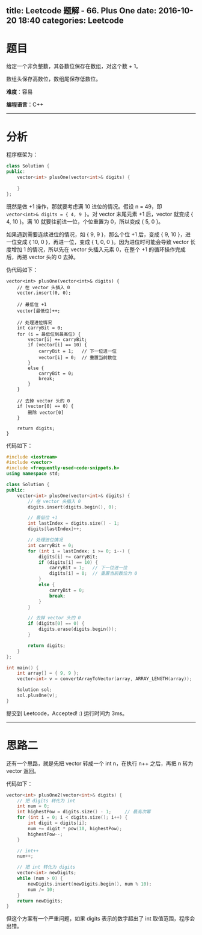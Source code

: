 title: Leetcode 题解 - 66. Plus One
date: 2016-10-20 18:40
categories: Leetcode
---

# 题目

给定一个非负整数，其各数位保存在数组，对这个数 + 1。

数组头保存高数位，数组尾保存低数位。

<!-- more -->

**难度**：容易

**编程语言**：C++

---

# 分析

程序框架为：

```cpp
class Solution {
public:
    vector<int> plusOne(vector<int>& digits) {
        
    }
};
```

既然是做 +1 操作，那就要考虑满 10 进位的情况。假设 n = 49，即 `vector<int>& digits = { 4, 9 }`。对 vector 末尾元素 +1 后，vector 就变成 { 4, 10 }。满 10 就要往前进一位，个位重置为 0，所以变成 { 5, 0 }。

如果遇到需要连续进位的情况，如 { 9, 9 }，那么个位 +1 后，变成 { 9, 10 }，进一位变成 { 10, 0 }，再进一位，变成 { 1, 0, 0 }。因为进位时可能会导致 vector 长度增加 1 的情况，所以先在 vector 头插入元素 0，在整个 +1 的循环操作完成后，再把 vector 头的 0 去掉。

伪代码如下：

```
vector<int> plusOne(vector<int>& digits) {
    // 在 vector 头插入 0
    vector.insert(0, 0);
    
    // 最低位 +1
    vector[最低位]++;
    
    // 处理进位情况
    int carryBit = 0;
    for (i = 最低位到最高位) {
        vector[i] += carryBit;
        if (vector[i] == 10) {
            carryBit = 1;   // 下一位进一位
            vector[i] = 0;  // 重置当前数位
        }
        else {
            carryBit = 0;
            break;
        }
    }
    
    // 去掉 vector 头的 0
    if (vector[0] == 0) {
        删除 vector[0]
    }

    return digits;
}
```

代码如下：

```cpp
#include <iostream>
#include <vector>
#include <frequently-used-code-snippets.h>
using namespace std;

class Solution {
public:
    vector<int> plusOne(vector<int>& digits) {
        // 在 vector 头插入 0
        digits.insert(digits.begin(), 0);

        // 最低位 +1
        int lastIndex = digits.size() - 1;
        digits[lastIndex]++;

        // 处理进位情况
        int carryBit = 0;
        for (int i = lastIndex; i >= 0; i--) {
            digits[i] += carryBit;
            if (digits[i] == 10) {
                carryBit = 1;   // 下一位进一位
                digits[i] = 0;  // 重置当前数位为 0
            }
            else {
                carryBit = 0;
                break;
            }
        }

        // 去掉 vector 头的 0
        if (digits[0] == 0) {
            digits.erase(digits.begin());
        }

        return digits;
    }
};

int main() {
    int array[] = { 9, 9 };
    vector<int> v = convertArrayToVector(array, ARRAY_LENGTH(array));

    Solution sol;
    sol.plusOne(v);
}
```

提交到 Leetcode，Accepted! :) 运行时间为 3ms。

---

# 思路二

还有一个思路，就是先把 vector 转成一个 int n，在执行 n++ 之后，再把 n 转为 vector 返回。

代码如下：

```cpp
vector<int> plusOne2(vector<int>& digits) {
    // 把 digits 转化为 int
    int num = 0;
    int highestPow = digits.size() - 1;     // 最高次幂
    for (int i = 0; i < digits.size(); i++) {
        int digit = digits[i];
        num += digit * pow(10, highestPow);
        highestPow--;
    }

    // int++
    num++;

    // 把 int 转化为 digits
    vector<int> newDigits;
    while (num > 0) {
        newDigits.insert(newDigits.begin(), num % 10);
        num /= 10;
    }
    return newDigits;
}
```

但这个方案有一个严重问题，如果 digits 表示的数字超出了 int 取值范围，程序会出错。
